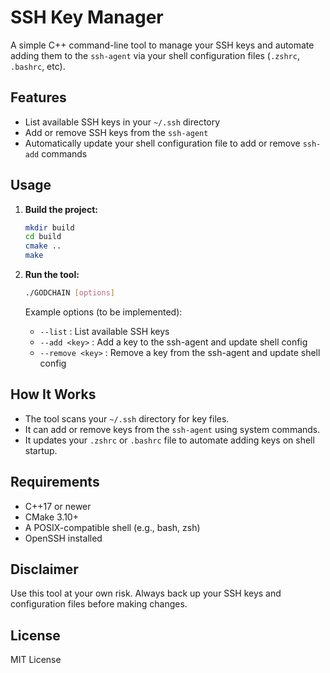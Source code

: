 # SSH Key Manager

A simple C++ command-line tool to manage your SSH keys and automate adding them to the `ssh-agent` via your shell configuration files (`.zshrc`, `.bashrc`, etc).

## Features

- List available SSH keys in your `~/.ssh` directory
- Add or remove SSH keys from the `ssh-agent`
- Automatically update your shell configuration file to add or remove `ssh-add` commands

## Usage

1. **Build the project:**
   ```sh
   mkdir build
   cd build
   cmake ..
   make
   ```

2. **Run the tool:**
   ```sh
   ./GODCHAIN [options]
   ```

   Example options (to be implemented):
   - `--list` : List available SSH keys
   - `--add <key>` : Add a key to the ssh-agent and update shell config
   - `--remove <key>` : Remove a key from the ssh-agent and update shell config

## How It Works

- The tool scans your `~/.ssh` directory for key files.
- It can add or remove keys from the `ssh-agent` using system commands.
- It updates your `.zshrc` or `.bashrc` file to automate adding keys on shell startup.

## Requirements

- C++17 or newer
- CMake 3.10+
- A POSIX-compatible shell (e.g., bash, zsh)
- OpenSSH installed

## Disclaimer

Use this tool at your own risk. Always back up your SSH keys and configuration files before making changes.

## License

MIT License
